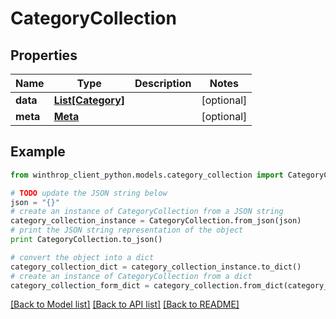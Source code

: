 # CategoryCollection


## Properties

Name | Type | Description | Notes
------------ | ------------- | ------------- | -------------
**data** | [**List[Category]**](Category.md) |  | [optional] 
**meta** | [**Meta**](Meta.md) |  | [optional] 

## Example

```python
from winthrop_client_python.models.category_collection import CategoryCollection

# TODO update the JSON string below
json = "{}"
# create an instance of CategoryCollection from a JSON string
category_collection_instance = CategoryCollection.from_json(json)
# print the JSON string representation of the object
print CategoryCollection.to_json()

# convert the object into a dict
category_collection_dict = category_collection_instance.to_dict()
# create an instance of CategoryCollection from a dict
category_collection_form_dict = category_collection.from_dict(category_collection_dict)
```
[[Back to Model list]](../README.md#documentation-for-models) [[Back to API list]](../README.md#documentation-for-api-endpoints) [[Back to README]](../README.md)


